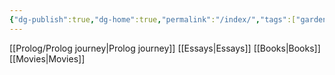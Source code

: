 ```yaml
---
{"dg-publish":true,"dg-home":true,"permalink":"/index/","tags":["gardenEntry"],"dgPassFrontmatter":true,"noteIcon":""}
---
```


[[Prolog/Prolog journey\|Prolog journey]]
[[Essays\|Essays]]
[[Books\|Books]]
[[Movies\|Movies]]